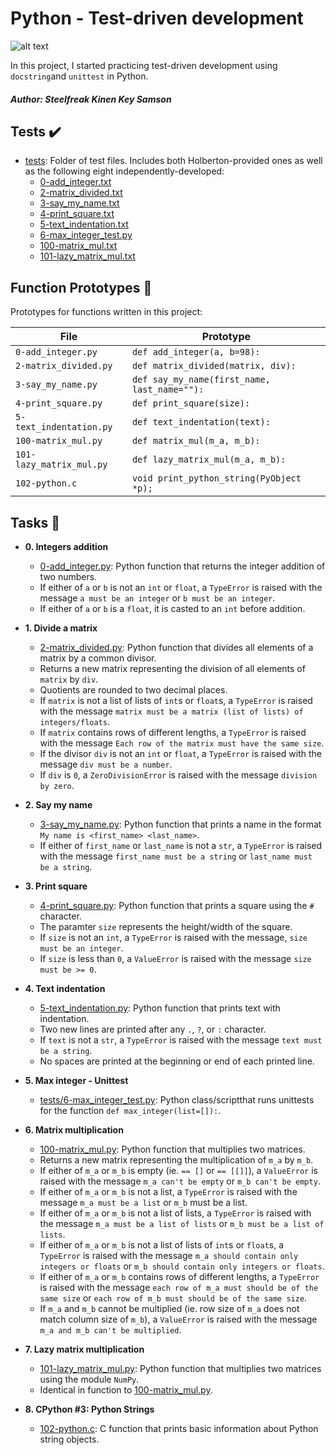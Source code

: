 # Python - Test-driven development

![alt text](https://s3.amazonaws.com/intranet-projects-files/holbertonschool-higher-level_programming+/246/giphy-4.gif)

In this project, I started practicing test-driven development using `docstring`and `unittest` in Python.

##### Author: Steelfreak Kinen Key Samson

## Tests :heavy_check_mark:

- [tests](./tests): Folder of test files. Includes both Holberton-provided ones as well as the following eight independently-developed:
  - [0-add_integer.txt](./tests/0-add_integer.txt)
  - [2-matrix_divided.txt](./tests/2-matrix_divided.txt)
  - [3-say_my_name.txt](./tests/3-say_my_name.txt)
  - [4-print_square.txt](./tests/4-print_square.txt)
  - [5-text_indentation.txt](./tests/text_indentation.txt)
  - [6-max_integer_test.py](./tests/6-max_integer_test.py)
  - [100-matrix_mul.txt](./tests/100-matrix_mul.txt)
  - [101-lazy_matrix_mul.txt](./tests/101-lazy_matrix_mul.txt)

## Function Prototypes :floppy_disk:

Prototypes for functions written in this project:

| File                     | Prototype                                    |
| ------------------------ | -------------------------------------------- |
| `0-add_integer.py`       | `def add_integer(a, b=98):`                  |
| `2-matrix_divided.py`    | `def matrix_divided(matrix, div):`           |
| `3-say_my_name.py`       | `def say_my_name(first_name, last_name=""):` |
| `4-print_square.py`      | `def print_square(size):`                    |
| `5-text_indentation.py`  | `def text_indentation(text):`                |
| `100-matrix_mul.py`      | `def matrix_mul(m_a, m_b):`                  |
| `101-lazy_matrix_mul.py` | `def lazy_matrix_mul(m_a, m_b):`             |
| `102-python.c`           | `void print_python_string(PyObject *p);`     |

## Tasks :page_with_curl:

- **0. Integers addition**

  - [0-add_integer.py](./0-add_integer.py): Python function that returns the integer addition of two numbers.
  - If either of `a` or `b` is not an `int` or `float`, a `TypeError` is raised with the message `a must be an integer` or `b must be an integer`.
  - If either of `a` or `b` is a `float`, it is casted to an `int` before addition.

- **1. Divide a matrix**

  - [2-matrix_divided.py](./2-matrix_divided.py): Python function that divides all elements of a matrix by a common divisor.
  - Returns a new matrix representing the division of all elements of `matrix` by `div`.
  - Quotients are rounded to two decimal places.
  - If `matrix` is not a list of lists of `int`s or `float`s, a `TypeError` is raised with the message `matrix must be a matrix (list of lists) of integers/floats`.
  - If `matrix` contains rows of different lengths, a `TypeError` is raised with the message `Each row of the matrix must have the same size`.
  - If the divisor `div` is not an `int` or `float`, a `TypeError` is raised with the message `div must be a number`.
  - If `div` is `0`, a `ZeroDivisionError` is raised with the message `division by zero`.

- **2. Say my name**

  - [3-say_my_name.py](./3-say_my_name.py): Python function that prints a name in the format `My name is <first_name> <last_name>`.
  - If either of `first_name` or `last_name` is not a `str`, a `TypeError` is raised with the message `first_name must be a string` or `last_name must be a string`.

- **3. Print square**

  - [4-print_square.py](./4-print_square.py): Python function that prints a square using the `#` character.
  - The paramter `size` represents the height/width of the square.
  - If `size` is not an `int`, a `TypeError` is raised with the message, `size must be an integer`.
  - If `size` is less than `0`, a `ValueError` is raised with the message `size must be >= 0`.

- **4. Text indentation**

  - [5-text_indentation.py](./5-text_indentation.py): Python function that prints text with indentation.
  - Two new lines are printed after any `.`, `?`, or `:` character.
  - If `text` is not a `str`, a `TypeError` is raised with the message `text must be a string`.
  - No spaces are printed at the beginning or end of each printed line.

- **5. Max integer - Unittest**

  - [tests/6-max_integer_test.py](./tests/6-max_integer_text.py): Python class/scriptthat runs unittests for the function `def max_integer(list=[]):`.

- **6. Matrix multiplication**

  - [100-matrix_mul.py](./100-matrix_mul.py): Python function that multiplies two matrices.
  - Returns a new matrix representing the multiplication of `m_a` by `m_b`.
  - If either of `m_a` or `m_b` is empty (ie. `== []` or `== [[]]`), a `ValueError` is raised with the message `m_a can't be empty` or `m_b can't be empty`.
  - If either of `m_a` or `m_b` is not a list, a `TypeError` is raised with the message `m_a must be a list` or `m_b` must be a list.
  - If either of `m_a` or `m_b` is not a list of lists, a `TypeError` is raised with the message `m_a must be a list of lists` or `m_b must be a list of lists`.
  - If either of `m_a` or `m_b` is not a list of lists of `int`s or `float`s, a `TypeError` is raised with the message `m_a should contain only integers or floats` or `m_b should contain only integers or floats`.
  - If either of `m_a` or `m_b` contains rows of different lengths, a `TypeError` is raised with the message `each row of m_a must should be of the same size` or `each row of m_b must should be of the same size`.
  - If `m_a` and `m_b` cannot be multiplied (ie. row size of `m_a` does not match column size of `m_b`), a `ValueError` is raised with the message `m_a and m_b can't be multiplied`.

- **7. Lazy matrix multiplication**

  - [101-lazy_matrix_mul.py](./101-lazy_matrix_mul.py): Python function that multiplies two matrices using the module `NumPy`.
  - Identical in function to [100-matrix_mul.py](./100-matrix_mul.py).

- **8. CPython #3: Python Strings**
  - [102-python.c](./102-python.c): C function that prints basic information about Python string objects.
